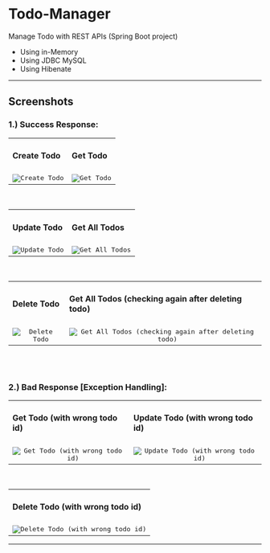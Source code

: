 # Todo-Manager
Manage Todo with REST APIs (Spring Boot project)
* Using in-Memory
* Using JDBC MySQL
* Using Hibenate

<hr>

<!-- Screenshots lists -->

## Screenshots

### 1.) Success Response:

<table>
  <tr>
    <td><h4>Create Todo</h4></td>
    <td><h4>Get Todo</h4></td>
  </tr>
  <tr>
    <td align="center">
      <kbd><img src="https://github.com/im-aditya-rathi/Todo-Manager/blob/master/src/main/resources/screenshots/1.png" alt="Create Todo"/></kbd>
    </td>
    <td align="center">
      <kbd><img src="https://github.com/im-aditya-rathi/Todo-Manager/blob/master/src/main/resources/screenshots/2.png" alt="Get Todo"/></kbd>
    </td>
  </tr>
</table>

<br>

<table>
  <tr>
    <td><h4>Update Todo</h4></td>
    <td><h4>Get All Todos</h4></td>
  </tr>
  <tr>
    <td align="center">
      <kbd><img src="https://github.com/im-aditya-rathi/Todo-Manager/blob/master/src/main/resources/screenshots/3.png" alt="Update Todo"/></kbd>
    </td>
    <td align="center">
      <kbd><img src="https://github.com/im-aditya-rathi/Todo-Manager/blob/master/src/main/resources/screenshots/4.png" alt="Get All Todos"/></kbd>
    </td>
  </tr>
</table>

<br>

<table>
  <tr>
    <td><h4>Delete Todo</h4></td>
    <td><h4>Get All Todos (checking again after deleting todo)</h4></td>
  </tr>
  <tr>
    <td align="center">
      <kbd><img src="https://github.com/im-aditya-rathi/Todo-Manager/blob/master/src/main/resources/screenshots/5.png" alt="Delete Todo"/></kbd>
    </td>
    <td align="center">
      <kbd><img src="https://github.com/im-aditya-rathi/Todo-Manager/blob/master/src/main/resources/screenshots/6.png" alt="Get All Todos (checking again after deleting todo)"/></kbd>
    </td>
  </tr>
</table>

<br><br>

### 2.) Bad Response [Exception Handling]:

<table>
  <tr>
    <td><h4>Get Todo (with wrong todo id)</h4></td>
    <td><h4>Update Todo (with wrong todo id)</h4></td>
  </tr>
  <tr>
    <td align="center">
      <kbd><img src="https://github.com/im-aditya-rathi/Todo-Manager/blob/master/src/main/resources/screenshots/0_Exception_Handling_1.png" alt="Get Todo (with wrong todo id)"/></kbd>
    </td>
    <td align="center">
      <kbd><img src="https://github.com/im-aditya-rathi/Todo-Manager/blob/master/src/main/resources/screenshots/0_Exception_Handling_2.png" alt="Update Todo (with wrong todo id)"/></kbd>
    </td>
  </tr>
</table>

<br>

<table>
  <tr>
    <td><h4>Delete Todo (with wrong todo id)</h4></td>
  </tr>
  <tr>
    <td align="center">
      <kbd><img src="https://github.com/im-aditya-rathi/Todo-Manager/blob/master/src/main/resources/screenshots/0_Exception_Handling_3.png" alt="Delete Todo (with wrong todo id)"/></kbd>
    </td>
  </tr>
</table>

<hr>
